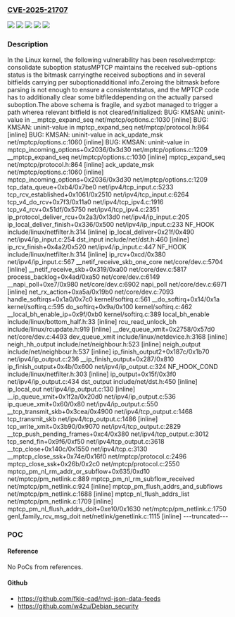 ### [CVE-2025-21707](https://cve.mitre.org/cgi-bin/cvename.cgi?name=CVE-2025-21707)
![](https://img.shields.io/static/v1?label=Product&message=Linux&color=blue)
![](https://img.shields.io/static/v1?label=Version&message=&color=brightgreen)
![](https://img.shields.io/static/v1?label=Version&message=5.11%20&color=brightgreen)
![](https://img.shields.io/static/v1?label=Version&message=84dfe3677a6f45b3d0dfdd564e55717a1a5e60cc%20&color=brightgreen)
![](https://img.shields.io/static/v1?label=Vulnerability&message=n%2Fa&color=blue)

### Description

In the Linux kernel, the following vulnerability has been resolved:mptcp: consolidate suboption statusMPTCP maintains the received sub-options status is the bitmask carryingthe received suboptions and in several bitfields carrying per suboptionadditional info.Zeroing the bitmask before parsing is not enough to ensure a consistentstatus, and the MPTCP code has to additionally clear some bitfileddepending on the actually parsed suboption.The above schema is fragile, and syzbot managed to trigger a path wherea relevant bitfield is not cleared/initialized:  BUG: KMSAN: uninit-value in __mptcp_expand_seq net/mptcp/options.c:1030 [inline]  BUG: KMSAN: uninit-value in mptcp_expand_seq net/mptcp/protocol.h:864 [inline]  BUG: KMSAN: uninit-value in ack_update_msk net/mptcp/options.c:1060 [inline]  BUG: KMSAN: uninit-value in mptcp_incoming_options+0x2036/0x3d30 net/mptcp/options.c:1209   __mptcp_expand_seq net/mptcp/options.c:1030 [inline]   mptcp_expand_seq net/mptcp/protocol.h:864 [inline]   ack_update_msk net/mptcp/options.c:1060 [inline]   mptcp_incoming_options+0x2036/0x3d30 net/mptcp/options.c:1209   tcp_data_queue+0xb4/0x7be0 net/ipv4/tcp_input.c:5233   tcp_rcv_established+0x1061/0x2510 net/ipv4/tcp_input.c:6264   tcp_v4_do_rcv+0x7f3/0x11a0 net/ipv4/tcp_ipv4.c:1916   tcp_v4_rcv+0x51df/0x5750 net/ipv4/tcp_ipv4.c:2351   ip_protocol_deliver_rcu+0x2a3/0x13d0 net/ipv4/ip_input.c:205   ip_local_deliver_finish+0x336/0x500 net/ipv4/ip_input.c:233   NF_HOOK include/linux/netfilter.h:314 [inline]   ip_local_deliver+0x21f/0x490 net/ipv4/ip_input.c:254   dst_input include/net/dst.h:460 [inline]   ip_rcv_finish+0x4a2/0x520 net/ipv4/ip_input.c:447   NF_HOOK include/linux/netfilter.h:314 [inline]   ip_rcv+0xcd/0x380 net/ipv4/ip_input.c:567   __netif_receive_skb_one_core net/core/dev.c:5704 [inline]   __netif_receive_skb+0x319/0xa00 net/core/dev.c:5817   process_backlog+0x4ad/0xa50 net/core/dev.c:6149   __napi_poll+0xe7/0x980 net/core/dev.c:6902   napi_poll net/core/dev.c:6971 [inline]   net_rx_action+0xa5a/0x19b0 net/core/dev.c:7093   handle_softirqs+0x1a0/0x7c0 kernel/softirq.c:561   __do_softirq+0x14/0x1a kernel/softirq.c:595   do_softirq+0x9a/0x100 kernel/softirq.c:462   __local_bh_enable_ip+0x9f/0xb0 kernel/softirq.c:389   local_bh_enable include/linux/bottom_half.h:33 [inline]   rcu_read_unlock_bh include/linux/rcupdate.h:919 [inline]   __dev_queue_xmit+0x2758/0x57d0 net/core/dev.c:4493   dev_queue_xmit include/linux/netdevice.h:3168 [inline]   neigh_hh_output include/net/neighbour.h:523 [inline]   neigh_output include/net/neighbour.h:537 [inline]   ip_finish_output2+0x187c/0x1b70 net/ipv4/ip_output.c:236   __ip_finish_output+0x287/0x810   ip_finish_output+0x4b/0x600 net/ipv4/ip_output.c:324   NF_HOOK_COND include/linux/netfilter.h:303 [inline]   ip_output+0x15f/0x3f0 net/ipv4/ip_output.c:434   dst_output include/net/dst.h:450 [inline]   ip_local_out net/ipv4/ip_output.c:130 [inline]   __ip_queue_xmit+0x1f2a/0x20d0 net/ipv4/ip_output.c:536   ip_queue_xmit+0x60/0x80 net/ipv4/ip_output.c:550   __tcp_transmit_skb+0x3cea/0x4900 net/ipv4/tcp_output.c:1468   tcp_transmit_skb net/ipv4/tcp_output.c:1486 [inline]   tcp_write_xmit+0x3b90/0x9070 net/ipv4/tcp_output.c:2829   __tcp_push_pending_frames+0xc4/0x380 net/ipv4/tcp_output.c:3012   tcp_send_fin+0x9f6/0xf50 net/ipv4/tcp_output.c:3618   __tcp_close+0x140c/0x1550 net/ipv4/tcp.c:3130   __mptcp_close_ssk+0x74e/0x16f0 net/mptcp/protocol.c:2496   mptcp_close_ssk+0x26b/0x2c0 net/mptcp/protocol.c:2550   mptcp_pm_nl_rm_addr_or_subflow+0x635/0xd10 net/mptcp/pm_netlink.c:889   mptcp_pm_nl_rm_subflow_received net/mptcp/pm_netlink.c:924 [inline]   mptcp_pm_flush_addrs_and_subflows net/mptcp/pm_netlink.c:1688 [inline]   mptcp_nl_flush_addrs_list net/mptcp/pm_netlink.c:1709 [inline]   mptcp_pm_nl_flush_addrs_doit+0xe10/0x1630 net/mptcp/pm_netlink.c:1750   genl_family_rcv_msg_doit net/netlink/genetlink.c:1115 [inline] ---truncated---

### POC

#### Reference
No PoCs from references.

#### Github
- https://github.com/fkie-cad/nvd-json-data-feeds
- https://github.com/w4zu/Debian_security

